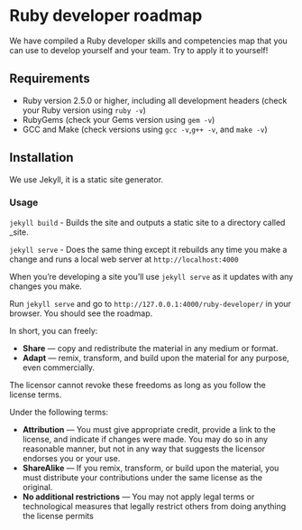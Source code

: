 # Ruby developer roadmap

We have compiled a Ruby developer skills and competencies map that you can use to develop yourself and your team.
Try to apply it to yourself!

## Requirements
  - Ruby version 2.5.0 or higher, including all development headers (check your Ruby version using `ruby -v`)
  - RubyGems (check your Gems version using `gem -v`)
  - GCC and Make (check versions using `gcc -v`,`g++ -v`, and `make -v`)

## Installation

We use Jekyll, it is a static site generator.

### Usage

`jekyll build` - Builds the site and outputs a static site to a directory called _site.

`jekyll serve` - Does the same thing except it rebuilds any time you make a change and runs a local web server at `http://localhost:4000`

When you’re developing a site you’ll use `jekyll serve` as it updates with any changes you make.

Run `jekyll serve` and go to `http://127.0.0.1:4000/ruby-developer/` in your browser. You should see the roadmap.

In short, you can freely:
  - **Share** — copy and redistribute the material in any medium or format.
  - **Adapt** — remix, transform, and build upon the material for any purpose, even commercially.
  
The licensor cannot revoke these freedoms as long as you follow the license terms.

Under the following terms:
  - **Attribution** — You must give appropriate credit, provide a link to the license, and indicate if changes were made. You may do so in any reasonable manner, but not in any way that suggests the licensor endorses you or your use.
  - **ShareAlike** — If you remix, transform, or build upon the material, you must distribute your contributions under the same license as the original.
  - **No additional restrictions** — You may not apply legal terms or technological measures that legally restrict others from doing anything the license permits


